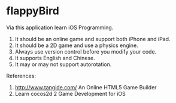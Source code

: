 # flappyBird
Via this application learn iOS Programming.

1. It should be an online game and support both iPhone and iPad.
2. It should be a 2D game and use a physics engine.
3. Always use version control before you modify your code.
4. It supports English and Chinese.
5. It may or may not support autorotation.












References:
                                                                                                     
1. http://www.tangide.com/   An Online HTML5 Game Builder
2. Learn cocos2d 2 Game Development for iOS

